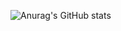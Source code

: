 ![Anurag's GitHub stats](https://github-readme-stats.vercel.app/api?username=c0lded&show_icons=true&theme=radical)
